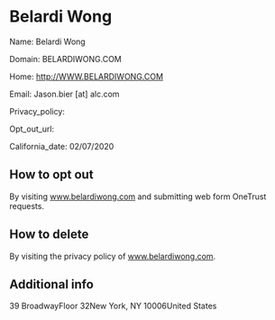 
# Belardi Wong

Name: Belardi Wong

Domain: BELARDIWONG.COM

Home: http://WWW.BELARDIWONG.COM

Email: Jason.bier [at] alc.com

Privacy_policy: 

Opt_out_url: 

California_date: 02/07/2020



## How to opt out

By visiting www.belardiwong.com and submitting web form OneTrust requests.

## How to delete

By visiting the privacy policy of www.belardiwong.com.

## Additional info



39 BroadwayFloor 32New York, NY 10006United States

